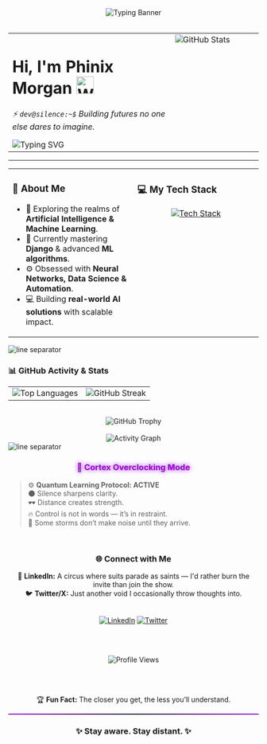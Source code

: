 <div align="center">
  <img src="https://readme-typing-svg.herokuapp.com?font=Fira+Code&weight=800&size=32&duration=3000&pause=1000&color=9400D3&center=true&vCenter=true&width=1000&height=100&lines=%E2%80%9CControl+is+in+silence.%E2%80%9D;...but+silence+is+never+empty.;Phinix+Morgan+//+Silence+in+Motion." alt="Typing Banner" />
</div>

<br>

<table>
  <tr>
    <td valign="top" width="65%">
      <h1>
        <b>Hi, I'm Phinix Morgan</b>
        <img src="https://user-images.githubusercontent.com/1303154/88677602-1635ba80-d120-11ea-84d8-d263ba5fc3c0.gif" width="35px" alt="Waving hand" />
      </h1>
      <p><i>⚡ <code>dev@silence:~$</code> Building futures no one else dares to imagine.</i></p>
      <img src="https://readme-typing-svg.herokuapp.com?font=Fira+Code&weight=600&size=20&pause=1200&color=9400D3&center=false&vCenter=true&width=550&lines=Some+paths+are+meant+to+be+walked+alone.;The+quiet+ones+watch+the+deepest.;Power+isn’t+shown—it’s+kept+hidden.;Not+everything+deserves+a+reaction." alt="Typing SVG" />
    </td>
    <td valign="top" width="35%">
      <img src="https://github-readme-stats.vercel.app/api?username=Phinix-Morgan&show_icons=true&theme=tokyonight&count_private=true&hide_border=true&line_height=28" alt="GitHub Stats" />
    </td>
  </tr>
</table>

---

<table>
  <tr>
    <td valign="top" width="50%">
      <h3>🚀 About Me</h3>
      <ul>
        <li>🤖 Exploring the realms of <b>Artificial Intelligence & Machine Learning</b>.</li>
        <li>🧠 Currently mastering <b>Django</b> & advanced <b>ML algorithms</b>.</li>
        <li>⚙️ Obsessed with <b>Neural Networks, Data Science & Automation</b>.</li>
        <li>💻 Building <b>real-world AI solutions</b> with scalable impact.</li>
      </ul>
    </td>
    <td valign="top" width="50%">
      <h3>💻 My Tech Stack</h3>
      <p align="center">
        <a href="https://skillicons.dev">
          <img src="https://skillicons.dev/icons?i=python,js,go,c,django,numpy,pandas,sklearn,nodejs,mysql,postgres,mongodb,git,linux&perline=7" alt="Tech Stack" />
        </a>
      </p>
    </td>
  </tr>
</table>

<img src="https://raw.githubusercontent.com/Trilokia/Trilokia/379277808b61450410705a3b957388e365e43a6d/images/line-separator.gif" alt="line separator">

### 📊 GitHub Activity & Stats

<div align="center">
  <table>
    <tr>
      <td valign="top">
        <img src="https://github-readme-stats.vercel.app/api/top-langs/?username=Phinix-Morgan&layout=compact&theme=tokyonight&hide_border=true" alt="Top Languages" />
      </td>
      <td valign="top">
        <img src="https://github-readme-streak-stats.herokuapp.com/?user=Phinix-Morgan&theme=tokyonight&hide_border=true" alt="GitHub Streak" />
      </td>
    </tr>
  </table>
  <br>
  <img src="https://github-profile-trophy.vercel.app/?username=Phinix-Morgan&theme=tokyonight&no-bg=true&no-frame=true&row=1&column=6" alt="GitHub Trophy" />
  <br><br>
  <img src="https://github-readme-activity-graph.vercel.app/graph?username=Phinix-Morgan&theme=tokyo-night&hide_border=true&area=true&bg_color=1a1b27" alt="Activity Graph" />
</div>

<img src="https://raw.githubusercontent.com/Trilokia/Trilokia/379277808b61450410705a3b957388e365e43a6d/images/line-separator.gif" alt="line separator">

<h3 align="center">
  <a href="#" style="text-decoration:none;color:#9400D3;text-shadow:0 0 10px #9400D3;">🧠 Cortex Overclocking Mode</a>
</h3>

> ⚙️ **Quantum Learning Protocol: ACTIVE**  
> 🌑 Silence sharpens clarity.  
> 🕶️ Distance creates strength.  
> 🔥 Control is not in words — it’s in restraint.  
> 🌌 Some storms don’t make noise until they arrive.

<br>

<div align="center">
  <h3>🌐 Connect with Me</h3>
  <p>
    🔗 <b>LinkedIn:</b> A circus where suits parade as saints — I'd rather burn the invite than join the show. <br>
    🐦 <b>Twitter/X:</b> Just another void I occasionally throw thoughts into.
  </p>
  <br>
  <a href="YOUR_LINKEDIN_URL_HERE"><img src="https://img.shields.io/badge/LinkedIn-0A66C2?style=for-the-badge&logo=linkedin&logoColor=white" alt="LinkedIn"></a>
  <a href="YOUR_TWITTER_URL_HERE"><img src="https://img.shields.io/badge/Twitter-1DA1F2?style=for-the-badge&logo=twitter&logoColor=white" alt="Twitter"></a>

  <br><br>
  
  <img src="https://komarev.com/ghpvc/?username=Phinix-Morgan&style=for-the-badge&color=9400D3" alt="Profile Views"/>

  <br><br>
  
  🏆 <b>Fun Fact:</b> The closer you get, the less you’ll understand.
  
  <hr style="border: none; height: 2px; background: linear-gradient(90deg, #9400D3, #1a1b27, #9400D3);">
  
  <h3>✨ Stay aware. Stay distant. ✨</h3>
</div>
